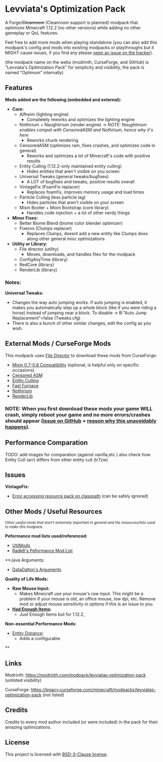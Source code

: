 # Levviata's Optimization Pack
A Forge/~~Cleanroom~~ (Cleanroom support is planned) modpack that optimizes Minecraft 1.12.2 (no other versions) while adding no other gameplay or QoL features.

Feel free to add more mods when playing standalone (you can also add this modpack's config and mods into existing modpacks or playthroughs but it MIGHT cause issues, if you find any please [open an issue on the tracker](https://github.com/Levviata/Levviatas-Optimization-Pack/issues)).

(the modpack name on the webs (modrinth, CurseForge, and GitHub) is "Levviata's Optimization Pack" for simplicity and visibility, the pack is named "Optimum" internally)

## Features
**Mods added are the following (embedded and external):**
- **Core:**
  - Alfheim (lighting engine)
    - Completely reworks and optimizes the lighting engine 
  - Nothirium + Naughtirium (render engine) -> _NOTE: Naughtirium enables compat with CensoredASM and Nothirium, hence why it's here_
    - Reworks chunk rendering
  - CensoredASM (optimizes ram, fixes crashes, and optimizes code in general)
    - Reworks and optimizes a lot of Minecraft's code with positive results
  - Entity Culling (1.12.2-only maintained entity culling)
    - Hides entities that aren't visible on you screen
  - Universal Tweaks (general tweaks/bugfixes)
    - A LOT of bugfixes and tweaks, positive results overall
  - VintageFix (FoamFix replacer)
    - Replaces foamfix, improves memory usage and load times
  - Particle Culling (less particle lag)
    - Hides particles that aren't visible on your screen
  - Mixin Booter + Mixin Bootstrap (core library)
    - Handles code injection + a lot of other nerdy things
- **Minor Fixes:**
  - Better Biome Blend (biome color blender optimizer)
  - Fixeroo (Clumps replacer)
    - Replaces Clumps, doesnt add a new entity like Clumps does along other general misc optimizations
- **Utility or Library:**
  - File director (utility)
    - Moves, downloads, and handles files for the modpack
  - ConfigAnyTime (library)
  - RedCore (library)
  - RenderLib (library)

### Notes:

**Universal Tweaks:**
- Changes the way auto jumping works. If auto jumping is enabled, it makes you automatically step up a whole block (like if you were riding a horse) instead of jumping near a block. To disable -> B:"Auto Jump Replacement"=false (Tweaks.cfg)
- There is also a bunch of other similar changes, edit the config as you wish.

## External Mods / CurseForge Mods
This modpack uses [File Director](https://modrinth.com/mod/filedirector) to download these mods from CurseForge:
- [Mixin 0.7-0.8 Compatibility](https://www.curseforge.com/minecraft/mc-mods/mixin-0-7-0-8-compatibility) (optional, is helpful only on specific occasions)
- [Censored ASM](https://www.curseforge.com/minecraft/mc-mods/lolasm)
- [Entity Culling](https://www.curseforge.com/minecraft/mc-mods/entity-culling)
- [Fast Furnace](https://www.curseforge.com/minecraft/mc-mods/fastfurnace)
- [Nothirium](https://www.curseforge.com/minecraft/mc-mods/nothirium)
- [RenderLib](https://www.curseforge.com/minecraft/mc-mods/renderlib)

### NOTE: When you first download these mods your game WILL crash, simply reboot your game and no more errors/crashes should appear ([issue on GitHub](https://github.com/TerraFirmaCraft-The-Final-Frontier/FileDirector/issues/31) + [reason why this unavoidably happens](https://github.com/Levviata/Levviatas-Optimization-Pack-public/blob/72e72c417410e9ee3f867704bf0cac6d576c6bf1/Misc/filedirectorissue.png)).

## Performance Comparation
TODO: add images for comparation (against vanilla,etc.)
also check how Entity Cull (arr) differs from other entity cull (tr7zw)

## Issues
**VintageFix:**
- [Error accessing resource pack on classpath](https://github.com/embeddedt/VintageFix/issues/117) (can be safely ignored)

## Other Mods / Useful Resources
<sub>_Other useful mods that aren't extremely important in general and the resources/lists used to make this modpack._</sub>

**Peformance mod lists used/referenced:**
- [UtilMods](https://github.com/TheUsefulLists/UsefulMods/)
- [Radk6's Peformance Mod List](https://github.com/Radk6/MC-Optimization-Guide)

**Java Arguments:
- [DataDalton's Arguments](https://github.com/DataDalton/Minecraft-Performance-Guide/blob/fe8d8fbfebe129a38a67c56d5452e871e48580bc/Java%20Arguments/README.md)

**Quality of Life Mods:**
- **Raw Mouse Input:**
  - Makes Minecraft use your mouse's raw input. This might be a problem if your mouse is old, an office mouse, low dpi, etc. Remove mod or adjust mouse sensitivity in options if this is an issue to you.
- **[Had Enough Items](https://www.curseforge.com/minecraft/mc-mods/had-enough-items):**
  - Just Enough Items but for 1.12.2,
 
**Non-essential Performance Mods**:
- [Entity Distance](https://www.curseforge.com/minecraft/mc-mods/entity-distance-1-12-2):
  - Adds a configurable

**

## Links
Modrinth: https://modrinth.com/modpack/levviatas-optimization-pack (unlisted visibility)

CurseForge: https://legacy.curseforge.com/minecraft/modpacks/levviatas-optimization-pack (not listed)

## Credits
Credits to every mod author included (or were included) in the pack for their amazing optimizations.

## License
This project is licensed with [BSD-3-Clause license](https://github.com/Levviata/Levviatas-Optimization-Pack-public?tab=BSD-3-Clause-1-ov-file#readme).
